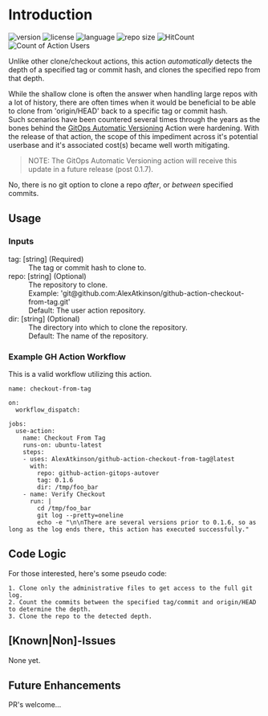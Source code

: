 # Introduction

![version](https://img.shields.io/github/v/release/AlexAtkinson/github-action-checkout-from-tag?style=flat-square)
![license](https://img.shields.io/github/license/AlexAtkinson/github-action-checkout-from-tag?style=flat-square)
![language](https://img.shields.io/github/languages/top/AlexAtkinson/github-action-checkout-from-tag?style=flat-square)
![repo size](https://img.shields.io/github/repo-size/AlexAtkinson/github-action-checkout-from-tag?style=flat-square)
![HitCount](https://hits.dwyl.com/AlexAtkinson/github-action-checkout-from-tag.svg?style=flat-square)
![Count of Action Users](https://img.shields.io/endpoint?url=https://AlexAtkinson.github.io/github-action-checkout-from-tag/github-action-checkout-from-tag.json&style=flat-square)
<!-- https://github.com/marketplace/actions/count-action-users -->

Unlike other clone/checkout actions, this action _automatically_ detects the depth of a specified tag or commit hash, and clones the specified repo from that depth.

While the shallow clone is often the answer when handling large repos with a lot of history, there are often times when it would be beneficial to be able to clone from 'origin/HEAD' back to a specific tag or commit hash.<br>
Such scenarios have been countered several times through the years as the bones behind the [GitOps Automatic Versioning](https://github.com/marketplace/actions/gitops-automatic-versioning) Action were hardening. With the release of that action, the scope of this impediment across it's potential userbase and it's associated cost(s) became well worth mitigating.

> NOTE: The GitOps Automatic Versioning action will receive this update in a future release (post 0.1.7).

No, there is no git option to clone a repo _after_, or _between_ specified commits.

## Usage

### Inputs

<dl>
  <dt>tag: [string] (Required)</dt>
    <dd>The tag or commit hash to clone to.</dd>
  <dt>repo: [string] (Optional)</dt>
    <dd>The repository to clone.<br>
    Example: 'git@github.com:AlexAtkinson/github-action-checkout-from-tag.git'<br>
    Default: The user action repository.</dd>
  <dt>dir: [string] (Optional)</dt>
    <dd>The directory into which to clone the repository.<br>
    Default: The name of the repository.</dd>
</dl>

### Example GH Action Workflow

This is a valid workflow utilizing this action.

    name: checkout-from-tag

    on:
      workflow_dispatch:

    jobs:
      use-action:
        name: Checkout From Tag
        runs-on: ubuntu-latest
        steps:
        - uses: AlexAtkinson/github-action-checkout-from-tag@latest
          with:
            repo: github-action-gitops-autover
            tag: 0.1.6
            dir: /tmp/foo_bar
        - name: Verify Checkout
          run: |
            cd /tmp/foo_bar
            git log --pretty=oneline
            echo -e "\n\nThere are several versions prior to 0.1.6, so as long as the log ends there, this action has executed successfully."

## Code Logic

For those interested, here's some pseudo code:

    1. Clone only the administrative files to get access to the full git log.
    2. Count the commits between the specified tag/commit and origin/HEAD to determine the depth.
    3. Clone the repo to the detected depth.

## [Known|Non]-Issues

None yet.

## Future Enhancements

PR's welcome...
